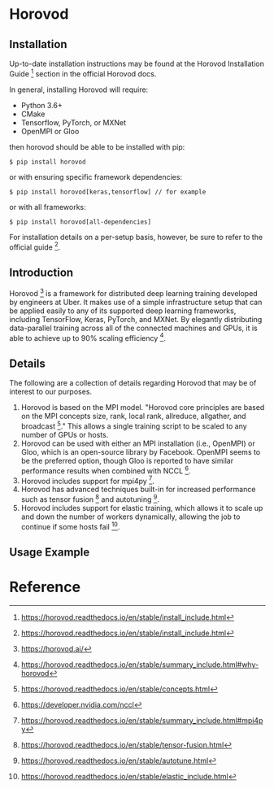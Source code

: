 # Horovod

## Installation

Up-to-date installation instructions may be found at the Horovod Installation Guide [^ref1] section in the official Horovod docs.

In general, installing Horovod will require:
- Python 3.6+
- CMake
- Tensorflow, PyTorch, or MXNet
- OpenMPI or Gloo

then horovod should be able to be installed with pip:
```
$ pip install horovod
```
or with ensuring specific framework dependencies: 

```
$ pip install horovod[keras,tensorflow] // for example
```
or with all frameworks:
```
$ pip install horovod[all-dependencies]
```

For installation details on a per-setup basis, however, be sure to refer to the official guide [^ref1].

## Introduction

Horovod [^ref2] is a framework for distributed deep learning training developed by engineers at Uber. It makes use of a simple infrastructure setup that can be applied easily to any of its supported deep learning frameworks, including TensorFlow, Keras, PyTorch, and MXNet. By elegantly distributing data-parallel training across all of the connected machines and GPUs, it is able to achieve up to 90% scaling efficiency [^ref3].

## Details

The following are a collection of details regarding Horovod that may be of interest to our purposes.

1) Horovod is based on the MPI model.
"Horovod core principles are based on the MPI concepts size, rank, local rank, allreduce, allgather, and broadcast [^ref4]." This allows a single training script to be scaled to any number of GPUs or hosts.
2) Horovod can be used with either an MPI installation (i.e., OpenMPI) or Gloo, which is an open-source library by Facebook.
OpenMPI seems to be the preferred option, though Gloo is reported to have similar performance results when combined with NCCL [^ref8].
4) Horovod includes support for mpi4py [^ref5].
5) Horovod has advanced techniques built-in for increased performance such as tensor fusion [^ref6] and autotuning [^ref7].
6) Horovod includes support for elastic training, which allows it to scale up and down the number of workers dynamically, allowing the job to continue if some hosts fail [^ref9].

## Usage Example



# Reference

[^ref1]: https://horovod.readthedocs.io/en/stable/install_include.html
[^ref2]: https://horovod.ai/
[^ref3]: https://horovod.readthedocs.io/en/stable/summary_include.html#why-horovod
[^ref4]: https://horovod.readthedocs.io/en/stable/concepts.html
[^ref5]: https://horovod.readthedocs.io/en/stable/summary_include.html#mpi4py
[^ref6]: https://horovod.readthedocs.io/en/stable/tensor-fusion.html
[^ref7]: https://horovod.readthedocs.io/en/stable/autotune.html
[^ref8]: https://developer.nvidia.com/nccl
[^ref9]: https://horovod.readthedocs.io/en/stable/elastic_include.html
